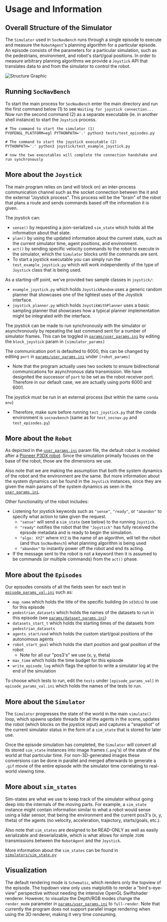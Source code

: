 # Usage and Information
## Overall Structure of the Simulator
The `Simulator` used in `SocNavBench` runs through a single episode to execute and measure the `RobotAgent`'s planning algorithm for a particular episode. An episode consists of the parameters for a particular simulation, such as the pedestrians, environment, and robot's start/goal positions. In order to measure arbitrary planning algorithms we provide a `Joystick` API that translates data to and from the simulator to control the robot. 

![Structure Graphic](https://drive.google.com/uc?export=download&id=1FUtc420QOcYp57q-9XqSktABfcfYbiBJ)


## Running `SocNavBench`
To start the main process for `SocNavBench` enter the main directory and run the first command below (1) to see `Waiting for joystick connection...` Now run the second command (2) as a separate executable (ie. in another shell instance) to start the `Joystick` process.
```
# The command to start the simulator (1)
PYOPENGL_PLATFORM=egl PYTHONPATH='.' python3 tests/test_episodes.py

# The command to start the joystick executable (2)
PYTHONPATH='.' python3 joystick/test_example_joystick.py

# now the two executables will complete the connection handshake and run synchronously
```

## More about the `Joystick`
The main program relies on (and will block on) an inter-process communication channel such as the socket connection between the it and the external "Joystick process". This process will be the "brain" of the robot that plans a route and sends commands based off the information it is given.

The joystick can:
- `sense()` by requesting a json-serialized `sim_state` which holds all the information about that state.
- `plan()` by using the updated information about the current state, such as the current simulator time, agent positions, and environment.
- `act()` by sending specific velocity commands to the robot to execute in the simulator, which the `Simulator` blocks until the commands are sent. 
- To start a joystick executable you can simply run the `test_example_joystick.py` which will work independently of the type of `Joystick` class that is being used. 

As a starting-off point, we've provided two sample classes in `joystick/`:
- `example_joystick.py` which holds `JoystickRandom` uses a generic random planner that showcases one of the lightest uses of the Joystick interface.
- `joystick_planner.py` which holds `JoystikWithPlanner` uses a basic sampling planner that showcases how a typical planner implementation might be integrated with the interface. 


The joystick can be made to run synchronously with the simulator or asynchronously by repeating the last command sent for a number of simulator frames. This can be toggled in [`params/user_params.ini`](params/user_params.ini) by editing the `block_joystick` param in `[simulator_params]`

The communication port is defaulted to 6000, this can be changed by editing `port` in [`params/user_params.ini`](params/user_params.ini) under `[robot_params]`
  - Note that the program actually uses two sockets to ensure bidirectional communications for asynchronous data transmission. We have designited the successor of `port` to be set as the robot receiver port. Therefore in our default case, we are actually using ports 6000 and 6001.

The joystick must be run in an external process (but within the same `conda env`)
- Therefore, make sure before running `test_joystick.py` that the conda environment is `socnavbench` (same as for `test_socnav.py` and `test_episodes.py`)

## More about the `Robot`
As depicted in the [`user_params.ini`](params/user_params.ini) param file, the default robot is modeled after a [Pioneer P3DX robot](https://www.generationrobots.com/media/Pioneer3DX-P3DX-RevA.pdf). Since the simulation primaily focuses on the base of the robot, those are the dimensions we use. 

Also note that we are making the assumption that both the system dynamics of the robot and the environment are the same. But more information about the system dynamics can be found in the `Joystick` instances, since they are given the main params of the system dynamics as seen in the [`user_params.ini`](params/user_params.ini).

Other functionality of the robot includes:
  - Listening for joystick keywords such as `"sense"`, `"ready"`, or `"abandon"` to specify what action to take given the request. 
    - `"sense"` will send a `sim_state` (see below) to the running `Joystick`.
    - `"ready"` notifies the robot that the `"Joystick"` has fully received the episode metadata and is ready to begin the simulation.
    - `"algo: XYZ"` where `XYZ` is the name of an algorithm, will tell the robot (and thus `SocNavBench`) what planning algorithm is being used
    - `"abandon"` to instantly power off the robot and end its acting.
  - If the message sent to the robot is not a keyword then it is assumed to be commands (or multiple commands) from the `act()` phase.

## More about the `Episodes`
Our episodes consists of all the fields seen for each test in [`episode_params_val.ini`](params/episode_params_val.ini) such as:

- `map_name` which holds the title of the specific building (in `sd3dis`) to use for this episode 
- `pedestrian_datasets` which holds the names of the datasets to run in this episode (see [`params/dataset_params.ini`](params/dataset_params.ini))
- `datasets_start_t` which holds the starting times of the datasets from `pedestrian_datasets`
- `agents_start/end` which holds the custom start/goal positions of the autonomous agents
- `robot_start_goal` which holds the start position and goal position of the robot
  - Note for all our "pos3's" we use (x, y, theta)
- `max_time` which holds the time budget for this episode
- `write_episode_log` which flags the option to write a simulator log at the end of the simulation

To choose which tests to run, edit the `tests` under `[episode_params_val]` in `episode_params_val.ini` which holds the names of the tests to run.

## More about the `Simulator`
The `Simulator` progresses the state of the world in the main `simulate()` loop, which spawns update threads for all the agents in the scene, updates the robot (which blocks on the joystick input) and captures a "snapshot" of the current simulator status in the form of a `sim_state` that is stored for later use. 

Once the episode simulation has completed, the `Simulator` will convert all its stored `sim_state` instances into image frames (`.png`'s) of the state of the world at that particular time. For non-3D-generated images these conversions can be done in parallel and merged afterwards to generate a `.gif` movie of the entire episode with the simulator time correlating to real-world viewing time.

## More about `sim_states`
Sim-states are what we use to keep track of the simulator without going deep into the internals of the moving parts. For example, a `sim_state` instance might contain information similar to what a robot would sense using a lidar sensor, that being the environment and the current pos3's (x, y, theta) of the agents (no velocity, acceleration, trajectory, starts/goals, etc.).

Also note that `sim_states` are designed to be READ-ONLY as well as easily serializable and deserializable, which is what allows for simple `JSON` transmissions between the `RobotAgent` and the `Joystick`. 

More information about the `sim_states` can be found in [`simulators/sim_state.py`](simulators/sim_state.py)


## Visualization
The default rendering mode is `Schematic`, which renders only the topview of the episode. The topdown view only uses matplotlib to render a "bird's-eye-view" perspective without needing the intensive OpenGL Swiftshader renderer. However, to visualize the Depth/RGB modes change the `render_mode` parameter in [`params/user_params.ini`](params/user_params.ini) to `full-render`. Note that currently the program does not support parallel image rendering when using the 3D renderer, making it very time consuming.
